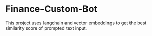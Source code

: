 # Finance-Custom-Bot
This project uses langchain and vector embeddings to get the best similarity score of prompted text input.
